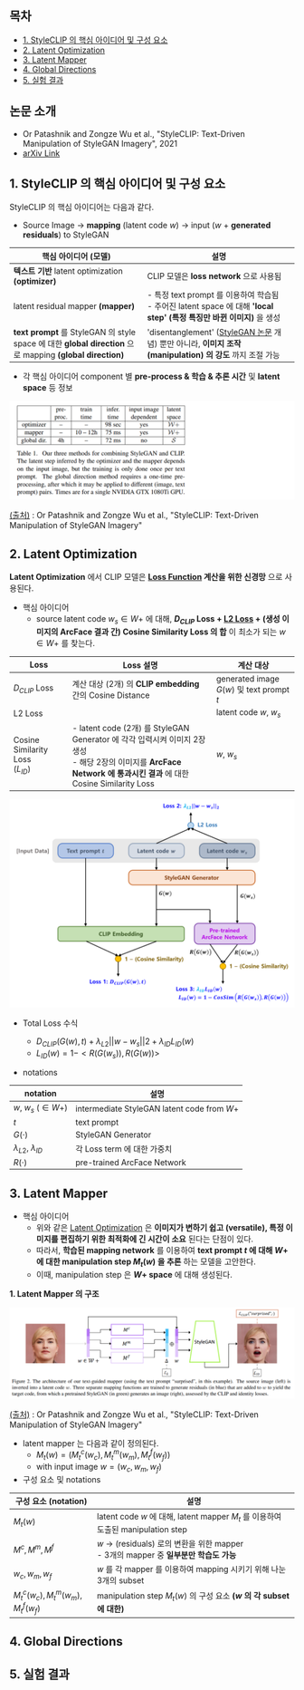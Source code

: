 ## 목차

* [1. StyleCLIP 의 핵심 아이디어 및 구성 요소](#1-styleclip-의-핵심-아이디어-및-구성-요소)
* [2. Latent Optimization](#2-latent-optimization)
* [3. Latent Mapper](#3-latent-mapper)
* [4. Global Directions](#4-global-directions)
* [5. 실험 결과](#5-실험-결과)

## 논문 소개

* Or Patashnik and Zongze Wu et al., "StyleCLIP: Text-Driven Manipulation of StyleGAN Imagery", 2021
* [arXiv Link](https://arxiv.org/pdf/2103.17249)

## 1. StyleCLIP 의 핵심 아이디어 및 구성 요소

StyleCLIP 의 핵심 아이디어는 다음과 같다.

* Source Image → **mapping** (latent code $w$) → input ($w$ + **generated residuals**) to StyleGAN

| 핵심 아이디어 (모델)                                                                                         | 설명                                                                                                                     |
|------------------------------------------------------------------------------------------------------|------------------------------------------------------------------------------------------------------------------------|
| **텍스트 기반** latent optimization **(optimizer)**                                                       | CLIP 모델은 **loss network** 으로 사용됨                                                                                       |
| latent residual mapper **(mapper)**                                                                  | - 특정 text prompt 를 이용하여 학습됨<br>- 주어진 latent space 에 대해 **'local step' (특정 특징만 바뀐 이미지)** 을 생성                           |
| **text prompt** 를 StyleGAN 의 style space 에 대한 **global direction** 으로 mapping **(global direction)** | 'disentanglement' ([StyleGAN 논문](https://arxiv.org/pdf/1812.04948) 개념) 뿐만 아니라, **이미지 조작 (manipulation) 의 강도** 까지 조절 가능 |

* 각 핵심 아이디어 component 별 **pre-process & 학습 & 추론 시간** 및 **latent space** 등 정보

![image](../images/StyleCLIP_1.PNG)

[(출처)](https://arxiv.org/pdf/2103.17249) : Or Patashnik and Zongze Wu et al., "StyleCLIP: Text-Driven Manipulation of StyleGAN Imagery"

## 2. Latent Optimization

**Latent Optimization** 에서 CLIP 모델은 **[Loss Function](../../AI%20Basics/Deep%20Learning%20Basics/딥러닝_기초_Loss_function.md) 계산을 위한 신경망** 으로 사용된다.

* 핵심 아이디어
  * source latent code $w_s \in W+$ 에 대해, **$D_{CLIP}$ Loss + [L2 Loss](../../AI%20Basics/Deep%20Learning%20Basics/딥러닝_기초_Regularization.md#2-l1-l2-regularization) + (생성 이미지의 ArcFace 결과 간) Cosine Similarity Loss 의 합** 이 최소가 되는 $w \in W+$ 를 찾는다. 

| Loss                                 | Loss 설명                                                                                                                                | 계산 대상                                    |
|--------------------------------------|----------------------------------------------------------------------------------------------------------------------------------------|------------------------------------------|
| $D_{CLIP}$ Loss                      | 계산 대상 (2개) 의 **CLIP embedding** 간의 Cosine Distance                                                                                     | generated image $G(w)$ 및 text prompt $t$ |
| L2 Loss                              |                                                                                                                                        | latent code $w$, $w_s$                   |
| Cosine Similarity Loss<br>($L_{ID}$) | - latent code (2개) 를 StyleGAN Generator 에 각각 입력시켜 이미지 2장 생성<br>- 해당 2장의 이미지를 **ArcFace Network 에 통과시킨 결과** 에 대한 Cosine Similarity Loss | $w$, $w_s$                               |

![image](../images/StyleCLIP_2.PNG)

* Total Loss 수식
  * $D_{CLIP} (G(w), t) + \lambda_{L2} ||w - w_s||2 + \lambda_{ID} L_{ID}(w)$ 
  * $L_{ID}(w) = 1 - <R(G(w_s)), R(G(w))>$

* notations

| notation                       | 설명                                          |
|--------------------------------|---------------------------------------------|
| $w$, $w_s$ ($\in W+$)          | intermediate StyleGAN latent code from $W+$ |
| $t$                            | text prompt                                 |
| $G(·)$                         | StyleGAN Generator                          |
| $\lambda_{L2}$, $\lambda_{ID}$ | 각 Loss term 에 대한 가중치                        |
| $R(·)$                         | pre-trained ArcFace Network                 |

## 3. Latent Mapper

* 핵심 아이디어
  * 위와 같은 [Latent Optimization](#2-latent-optimization) 은 **이미지가 변하기 쉽고 (versatile), 특정 이미지를 편집하기 위한 최적화에 긴 시간이 소요** 된다는 단점이 있다.
  * 따라서, **학습된 mapping network** 를 이용하여 **text prompt $t$ 에 대해 $W+$ 에 대한 manipulation step $M_t(w)$ 을 추론** 하는 모델을 고안한다.
  * 이때, manipulation step 은 **$W+$ space** 에 대해 생성된다.

**1. Latent Mapper 의 구조**

![image](../images/StyleCLIP_3.PNG)

[(출처)](https://arxiv.org/pdf/2103.17249) : Or Patashnik and Zongze Wu et al., "StyleCLIP: Text-Driven Manipulation of StyleGAN Imagery"

* latent mapper 는 다음과 같이 정의된다.
  * $M_t(w) = (M_t^c(w_c), M_t^m(w_m), M_t^f(w_f))$
  * with input image $w = (w_c, w_m, w_f)$
* 구성 요소 및 notations

| 구성 요소 (notation)                     | 설명                                                                     |
|--------------------------------------|------------------------------------------------------------------------|
| $M_t(w)$                             | latent code $w$ 에 대해, latent mapper $M_t$ 를 이용하여 도출된 manipulation step |
| $M^c, M^m, M^f$                      | $w$ → (residuals) 로의 변환을 위한 mapper<br>- 3개의 mapper 중 **일부분만 학습도 가능**   |
| $w_c, w_m, w_f$                      | $w$ 를 각 mapper 를 이용하여 mapping 시키기 위해 나눈 3개의 subset                     |
| $M_t^c(w_c), M_t^m(w_m), M_t^f(w_f)$ | manipulation step $M_t(w)$ 의 구성 요소 **($w$ 의 각 subset 에 대한)**           |

## 4. Global Directions

## 5. 실험 결과